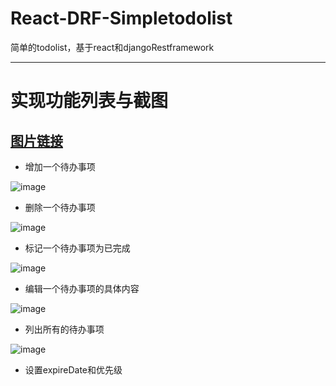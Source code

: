 # React-DRF-Simpletodolist
简单的todolist，基于react和djangoRestframework

------
# 实现功能列表与截图
[图片链接](http://144.34.219.189/2019/04/08/%E8%AE%B0Gif%E6%88%AA%E5%9B%BE%E5%B7%A5%E5%85%B7-LICEcap%EF%BC%88%E8%BD%BB%E9%87%8F%E5%8F%88%E5%A5%BD%E7%94%A8/)
------

- 增加一个待办事项

![image](https://github.com/tobetobe/React-DRF-Simpletodolist/tree/master/img/addNewitem.gif)

- 删除一个待办事项

![image](https://github.com/tobetobe/React-DRF-Simpletodolist/tree/master/img/delitem.gif)


- 标记一个待办事项为已完成

![image](https://github.com/tobetobe/React-DRF-Simpletodolist/tree/master/immarkItem.gif)


- 编辑一个待办事项的具体内容

![image](https://github.com/tobetobe/React-DRF-Simpletodolist/tree/master/img/editItem.gif)


- 列出所有的待办事项

![image](https://github.com/tobetobe/React-DRF-Simpletodolist/tree/master/img/listAll.gif)


- 设置expireDate和优先级

